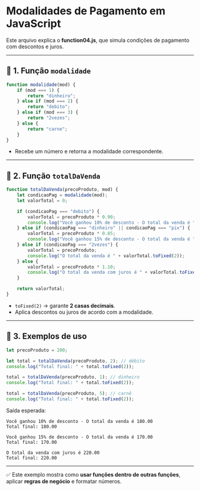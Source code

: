 # Modalidades de Pagamento em JavaScript

Este arquivo explica o **function04.js**, que simula condições de pagamento com descontos e juros.

---

## 📌 1. Função `modalidade`

```js
function modalidade(mod) {
    if (mod === 1) {
        return "dinheiro";
    } else if (mod === 2) {
        return "debito";
    } else if (mod === 3) {
        return "2vezes";
    } else {
        return "carne";
    }
}
```

- Recebe um número e retorna a modalidade correspondente.

---

## 📌 2. Função `totalDaVenda`

```js
function totalDaVenda(precoProduto, mod) {
    let condicaoPag = modalidade(mod);
    let valorTotal = 0;

    if (condicaoPag === "debito") {
        valorTotal = precoProduto * 0.90;
        console.log("Você ganhou 10% de desconto - O total da venda é " + valorTotal.toFixed(2));
    } else if (condicaoPag === "dinheiro" || condicaoPag === "pix") {
        valorTotal = precoProduto * 0.85;
        console.log("Você ganhou 15% de desconto - O total da venda é " + valorTotal.toFixed(2));
    } else if (condicaoPag === "2vezes") {
        valorTotal = precoProduto;
        console.log("O total da venda é " + valorTotal.toFixed(2));
    } else {
        valorTotal = precoProduto * 1.10;
        console.log("O total da venda com juros é " + valorTotal.toFixed(2));
    }

    return valorTotal;
}
```

- `toFixed(2)` → garante **2 casas decimais**.  
- Aplica descontos ou juros de acordo com a modalidade.

---

## 📌 3. Exemplos de uso

```js
let precoProduto = 200;

let total = totalDaVenda(precoProduto, 2); // débito
console.log("Total final: " + total.toFixed(2));

total = totalDaVenda(precoProduto, 1); // dinheiro
console.log("Total final: " + total.toFixed(2));

total = totalDaVenda(precoProduto, 5); // carnê
console.log("Total final: " + total.toFixed(2));
```

Saída esperada:
```
Você ganhou 10% de desconto - O total da venda é 180.00
Total final: 180.00

Você ganhou 15% de desconto - O total da venda é 170.00
Total final: 170.00

O total da venda com juros é 220.00
Total final: 220.00
```

---

✅ Este exemplo mostra como **usar funções dentro de outras funções**, aplicar **regras de negócio** e formatar números.

